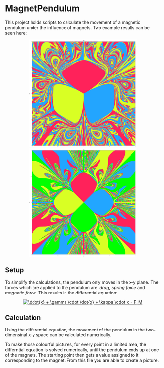 # MagnetPendulum
This project holds scripts to calculate the movement of a magnetic pendulum under the influence of magnets. Two example results can be seen here:

<p align="center">
  <img src="examples/3_magnets_2500x2500.png" width="350"/>
  <img src="examples/4_magnets_2500x2500.png" width="350"/>
</p>

## Setup
To simplify the calculations, the pendulum only moves in the x-y plane.
The forces which are applied to the pendulum are: *drag*, *spring force* and *magnetic force*. This results in the differential equation:

<p align="center">
<a href="https://www.codecogs.com/eqnedit.php?latex=\ddot{x}&space;&plus;&space;\gamma&space;\cdot&space;\dot{x}&space;&plus;&space;\kappa&space;\cdot&space;x&space;=&space;F_M" target="_blank"><img src="https://latex.codecogs.com/gif.latex?\ddot{x}&space;&plus;&space;\gamma&space;\cdot&space;\dot{x}&space;&plus;&space;\kappa&space;\cdot&space;x&space;=&space;F_M" title="\ddot{x} + \gamma \cdot \dot{x} + \kappa \cdot x = F_M" /></a>
</p>

## Calculation
Using the differential equation, the movement of the pendulum in the two-dimensinal x-y space can be calculated numerically. 

To make those colourful pictures, for every point in a limited area, the differntial equation is solved numerically, until the pendulum ends up at one of the magnets. The starting point then gets a value assigned to it corresponding to the magnet. From this file you are able to create a picture.
